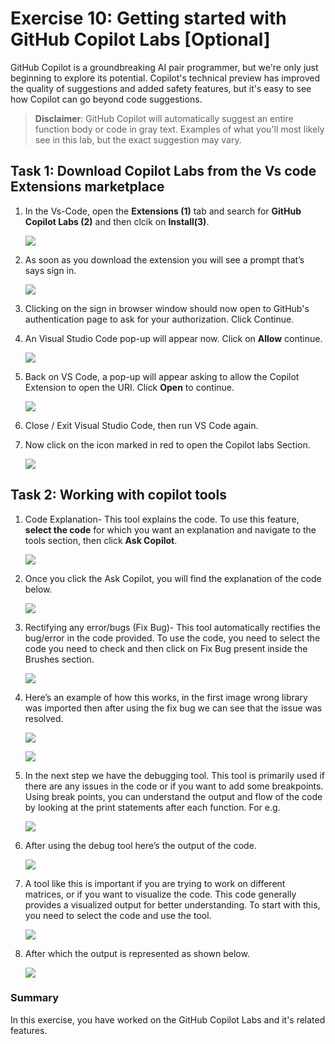 # Exercise 10: Getting started with GitHub Copilot Labs [Optional]

GitHub Copilot is a groundbreaking AI pair programmer, but we're only just beginning to explore its potential. Copilot's technical preview has improved the quality of suggestions and added 
safety features, but it's easy to see how Copilot can go beyond code suggestions.

>**Disclaimer**: GitHub Copilot will automatically suggest an entire function body or code in gray text. Examples of what you'll most likely see in this lab, but the exact suggestion may 
vary.


## Task 1: Download Copilot Labs from the Vs code Extensions marketplace

1. In the Vs-Code, open the **Extensions (1)** tab and search for **GitHub Copilot Labs (2)** and then clcik on **Install(3)**.

   ![](../media/ex10-github-copilot-labs.png)

1. As soon as you download the extension you will see a prompt that’s says sign in.

   ![](../media/ex10-github-signin.png)

1. Clicking on the sign in browser window should now open to GitHub's authentication page to ask for your authorization. Click Continue.  

1. An Visual Studio Code pop-up will appear now. Click on **Allow** continue.

   ![](../media/ex10-allow.png)

1. Back on VS Code, a pop-up will appear asking to allow the Copilot Extension to open the URI. Click **Open** to continue.

   ![](../media/ex10-open.png)

1. Close / Exit Visual Studio Code, then run VS Code again.

1. Now click on the icon marked in red to open the Copilot labs Section.

   ![](../media/ex10-copilot-labs.png)

## Task 2: Working with copilot tools

1. Code Explanation- This tool explains the code. To use this feature, **select the code** for which you want an explanation and navigate to the tools section, then click **Ask Copilot**.

   ![](../media/ex10-ask-copilot.png)

1. Once you click the Ask Copilot, you will find the explanation of the code below.

   ![](../media/ex10-code-result.png)

1. Rectifying any error/bugs (Fix Bug)- This tool automatically rectifies the bug/error in the code provided. To use the code, you need to select the code you need to check and then 
   click on Fix Bug present inside the Brushes section.

   ![](../media/ex10-fixbug.png)

1. Here’s an example of how this works, in the first image wrong library was imported then after using the fix bug we can see that the issue was resolved.

   ![](../media/ex10-debug1.png)

   ![](../media/ex10-debug2.png)

1. In the next step we have the debugging tool. This tool is primarily used if there are any issues in the code or if you want to add some breakpoints. Using break points, you can 
   understand the output and flow of the code by looking at the print statements after each function. For e.g.

   ![](../media/ex10-debug.png)

1. After using the debug tool here’s the output of the code.

   ![](../media/ex10-debug-output.png)

1. A tool like this is important if you are trying to work on different matrices, or if you want to visualize the code. This code generally provides a visualized output for better understanding. To start with this, you need to select the code and use the tool.

   ![](../media/ex10-debug3.png)

1. After which the output is represented as shown below.

   ![](../media/ex10-debug4.png)


### Summary

In this exercise, you have worked on the GitHub Copilot Labs and it's related features.
   
